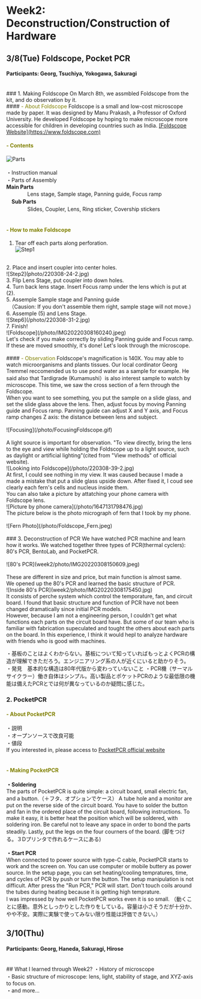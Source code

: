# Week2: Deconstruction/Construction of Hardware

## 3/8(Tue) Foldscope, Pocket PCR
#### Participants: Georg, Tsuchiya, Yokogawa, Sakuragi
<br/>
### 1. Making Foldscope
On March 8th, we assmbled Foldscope from the kit, and do observation by it.<br/>
#### <font color="Olive">- About Foldscope</font>
Foldscope is a small and low-cost microscope made by paper. It was designed by Manu Prakash, a Professor of Oxford University. He developed Foldscope by hoping to make microscope more accessible for children in developing countries such as India. <u>[Foldscope Website](https://www.foldscope.com)</u><br/>

#### <font color="Olive">- Contents</font>
![Parts](/photo/IMG20220308151958-2.jpg)<br/>
<br/>
・Instruction manual<br/>
・Parts of Assembly<br/>
  **Main Parts**<br/>
　　　　Lens stage, Sample stage, Panning guide, Focus ramp<br/>
　**Sub Parts**<br/>
　　　　Slides, Coupler, Lens, Ring sticker, Covership stickers<br/>
<br/>
#### <font color="Olive">- How to make Foldscope</font>
1. Tear off each parts along perforation.<br/>
![Step1](/photo/IMG20220308152559-2.jpg)<br/>
<br/>
2. Place and insert coupler into center holes.<br/>
![Step2](photo/220308-24-2.jpg)<br/>
3. Flip Lens Stage, put coupler into down holes.<br/>
4. Turn back lens stage. Insert Focus ramp under the lens which is put at (2).<br/>
5. Assemple Sample stage and Panning guide<br/>
　（Causion: If you don't assemble them right, sample stage will not move.)<br/>
6. Assemple (5) and Lens Stage.<br/>
![Step6](/photo/220308-31-2.jpg)<br/>
7. Finish!<br/>
![Foldscope](/photo/IMG20220308160240.jpeg)<br/>
Let's check if you make correctly by sliding Panning guide and Focus ramp. If these are moved smoothly, it's done! Let's look through the microscope.<br/>
<br/>
#### <font color="Olive">- Observation</font>
Foldscope's magnification is 140X. You may able to watch microorganisms and plants tissues. Our local cordinator Georg Tremmel reccomended us to use pond water as a sample for example. He said also that Tardigrade (Kumamushi）is also interest sample to watch by microscope. This time, we saw the cross section of a fern through the Foldscope.</br>
When you want to see something, you put the sample on a slide glass, and set the slide glass above the lens. Then, adjust focus by moving Panning guide and Focus ramp. Panning guide can  adjust X and Y axis, and Focus ramp changes Z axis: the distance between lens and subject. <br/>
<br/>
![Focusing](/photo/FocusingFoldscope.gif)<br/>
<br/>
A light source is important for observation. "To view directly, bring the lens to the eye and view while  holding the Foldscope up to a light source, such as daylight or artificial lighting"(cited from "View methods" of official website). <br/>
![Looking into Foldscope](/photo/220308-39-2.jpg)<br/>
At first, I could see nothing in my view. It was caused because I made a made a mistake that put a slide glass upside down. After fixed it, I coud see clearly each fern's cells and nucleus inside them.<br/>
You can also take a picture by attatching your phone camera with Foldscope lens. <br/>
![Picture by phone camera](/photo/1647131798476.jpg)<br/>
The picture below is the photo micrograph of fern that  I took by my phone.<br/>
<br/>
![Fern Photo](/photo/Foldscope_Fern.jpeg)<br/>
<br/>
### 3. Deconstruction of PCR
We have watched PCR machine and learn how it works. We watched together three types of PCR(thermal cyclers): 80's PCR, BentoLab, and PocketPCR.<br/>
<br/>
![80's PCR](week2/photo/IMG20220308150609.jpeg)<br/>
<br/>
These are different in size and price, but main function is almost same.<br/>
We opened up the 80's PCR and learned the basic structure of PCR.<br/>
![Inside 80's PCR](week2/photo/IMG20220308175450.jpg)<br/>
It consists of perche system which control the temporature, fan, and circuit board. I found that basic structure and function of PCR have not been changed dramatically since initial PCR models.<br/>
However, because I am not a engineering person, I couldn't get what functions each parts on the circuit board have. But some of our team who is familiar with fabrication supeculated and tought the others about each parts on the board. In this experience, I think it would hepl to analyze hardware with friends who is good with machines.

・基板のことはよくわからない。基板について知っていればもっとよくPCRの構造が理解できただろう。エンジニアリング系の人が近くにいると助かりそう。
・発見　基本的な構造は80年代版から変わっていないこと
・PCR機（サーマルサイクラー）働き自体はシンプル。高い製品とポケットPCRのような最低限の機能は備えたPCRとでは何が異なっているのか疑問に感じた。
<br/>
### 2. PocketPCR
#### <font color="Olive">- About PocketPCR</font>
・説明<br/>
・オープンソースで改良可能<br/>
・値段<br/>
If you interested in, please access to [PocketPCR official website](https://gaudi.ch/PocketPCR/)
<br/>
<br/>
#### <font color="Olive">- Making PocketPCR</font>
**・Soldering**<br/>
The parts of  PocketPCR is quite simple: a circuit board, small electric fan, and a button.（＋フタ、オプションでケース） A tube hole and a monitor are put on the reverse side of the circuit board. You have to solder the button and fan in the ordered place of the circuit board, following instructions. To make it easy, it is better heat  the position which will be soldered, with soldering iron. Be careful not to leave any space in order to bond the parts steadily. Lastly, put the legs on the four courners of the board. (脚をつける。３Dプリンタで作れるケースにある)<br/>
<br/>
**・Start PCR**<br/>
When connected to power source with type-C cable, PocketPCR starts to work and the screen on. You can use computer or mobile buttery as power source. In the setup page, you can set heating/cooling tempratures, time, and cycles of PCR by push or turn the button. The setup manipulation is not difficult. After press the "Run PCR," PCR will start. Don't touch coils around the tubes during heating because it is getting high temprature. <br/>
I was impressed by how well PocketPCR works even it is so small.
（動くことに感動。意外としっかりとした作りをしている。容量は小さそうだが十分か、やや不安。実際に実験で使ってみない限り性能は評価できない。）
<br/>
## 3/10(Thu)
#### Participants: Georg, Haneda, Sakuragi, Hirose

<br/>
## What I learned through Week2?
・History of microscope<br/>
・Basic structure of microscope: lens, light, stability of stage, and XYZ-axis to focus on.<br/>
・and more...<br/>
